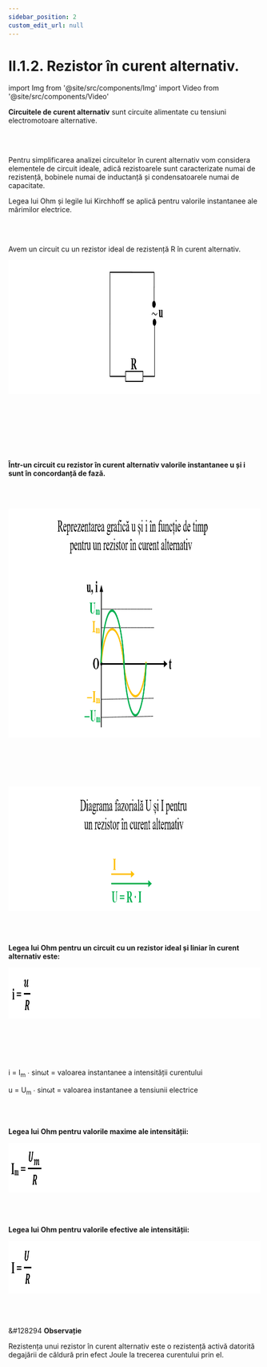 ```yaml
---
sidebar_position: 2
custom_edit_url: null
---
```


# II.1.2. Rezistor în curent alternativ.




import Img from '@site/src/components/Img'
import Video from '@site/src/components/Video'




<div class="alert alert--primary" role="alert">

**Circuitele de curent alternativ** sunt circuite alimentate cu tensiuni electromotoare alternative.


</div>



<br></br>


<div class="alert alert--primary" role="alert">


Pentru simplificarea analizei circuitelor în curent alternativ vom considera elementele de circuit ideale, adică rezistoarele sunt caracterizate numai de rezistență, bobinele numai de inductanță și condensatoarele numai de capacitate.

Legea lui Ohm și legile lui Kirchhoff se aplică pentru valorile instantanee ale mărimilor electrice.




</div>


<br></br>



<div class="alert alert--primary" role="alert">


Avem un circuit cu un rezistor ideal de rezistență R în curent alternativ.


<Img className="img-responsive4" src="fizica/clasa11/capitolul2/II-1-2-rezistor-in-curent-alternativ-poza1-schema-circuit-cu-un-rezistor-ideal-de-rezistenta-r.png" width="1000" height="267" lazy={false} />

<br></br>
<br></br>
<br></br>


**Într-un circuit cu rezistor în curent alternativ valorile instantanee u și i sunt în concordanță de fază.**


<br></br>


<Img className="img-responsive4" src="fizica/clasa11/capitolul2/II-1-2-rezistor-in-curent-alternativ-poza2-reprezentare-grafica-u-si-i-in-functie-de-timp-pentru-un-rezistor-in-curent-alternativ.png" width="1000" height="457" lazy={false} />

<br></br>
<br></br>


<Img className="img-responsive4" src="fizica/clasa11/capitolul2/II-1-2-rezistor-in-curent-alternativ-poza3-diagrama-fazoriala-u-si-i-pentru-un-rezistor-in-curent-alternativ.png" width="1000" height="248" lazy={false} />



</div>





<br></br>



<div class="alert alert--primary" role="alert">

**Legea lui Ohm pentru un circuit cu un rezistor ideal și liniar în curent alternativ este:**


<Img className="img-responsive4" src="fizica/clasa11/capitolul2/II-1-2-rezistor-in-curent-alternativ-poza4-legea-lui-ohm-pentru-un-circuit-cu-un-rezistor-ideal-si-liniar-in-curent-alternativ.png" width="1000" height="102" lazy={false} />

<br></br>
<br></br>


i = I<sub>m</sub> ∙ sinωt = valoarea instantanee a intensității curentului 

u = U<sub>m</sub> ∙ sinωt = valoarea instantanee a tensiunii electrice 




</div>



<br></br>


<div class="alert alert--primary" role="alert">

**Legea lui Ohm pentru valorile maxime ale intensității:**



<Img className="img-responsive4" src="fizica/clasa11/capitolul2/II-1-2-rezistor-in-curent-alternativ-poza5-legea-lui-ohm-pentru-valorile-maxime-ale-intensitatii.png" width="1000" height="100" />





</div>




<br></br>


<div class="alert alert--primary" role="alert">

**Legea lui Ohm pentru valorile efective ale intensității:**



<Img className="img-responsive4" src="fizica/clasa11/capitolul2/II-1-2-rezistor-in-curent-alternativ-poza6-legea-lui-ohm-pentru-valorile-efective-ale-intensitatii.png" width="1000" height="106" />




</div>




<br></br>





<div class="alert alert--secondary" role="alert">

&#128294 **Observație**

Rezistența unui rezistor în curent alternativ  este o rezistență activă datorită degajării de căldură prin efect Joule la trecerea curentului prin el.


</div>


